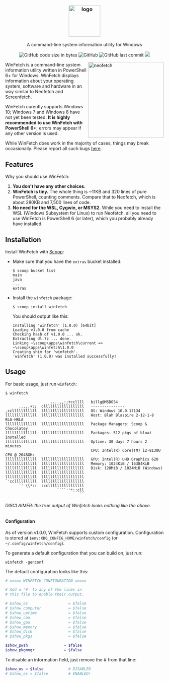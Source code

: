 <h3 align="center"><img src="https://lptstr.github.io/lptstr-images/proj/winfetch/logo.png" alt="logo" height="100px"></h3>
<p align="center">A command-line system information utility for Windows</p>

<p align="center">
<img alt="GitHub code size in bytes" src="https://img.shields.io/github/languages/code-size/lptstr/winfetch.svg">
<img alt="GitHub" src="https://img.shields.io/github/license/lptstr/winfetch.svg">
<img alt="GitHub last commit" src="https://img.shields.io/github/last-commit/lptstr/winfetch.svg">
<a href="https://www.codacy.com/app/lptstr/winfetch?utm_source=github.com&amp;utm_medium=referral&amp;utm_content=lptstr/winfetch&amp;utm_campaign=Badge_Grade"><img src="https://api.codacy.com/project/badge/Grade/cc3ea20a9c4e4ec8a441e84dd9baa241"/></a>
</p>

<img src="https://lptstr.github.io/lptstr-images/screenshots/projects/winfetch/computant.png" alt="neofetch" align="right" height="240px">

WinFetch is a command-line system information utility written in PowerShell 6+ for Windows. WinFetch displays information about your operating system, software and hardware in an way similar to Neofetch and Screenfetch. 

WinFetch curently supports Windows 10; Windows 7 and Windows 8 have not yet been tested. **It is highly recommended to use WinFetch with PowerShell 6+**; errors may appear if any other version is used.

While WinFetch does work in the majority of cases, things may break occasionally. Please report all such bugs [here](https://github.com/lptstr/winfetch/issues/new).

## Features
Why you should use WinFetch:
1. **You don't have any other choices.**
2. **WinFetch is tiny.** The whole thing is ~11KB and 320 lines of pure PowerShell, counting comments. Compare that to Neofetch, which is about 280KB and 7,500 lines of code.
3. **No need for the WSL, Cygwin, or MSYS2.** While you need to install the WSL (Windows Subsystem for Linux) to run Neofetch, all you need to use WinFetch is PowerShell 6 (or later), which you probably already have installed.

## Installation
Install WinFetch with [Scoop](https://scoop.sh):
- Make sure that you have the `extras` bucket installed:
  ```
  $ scoop bucket list
  main
  java
  ...
  extras
  ```
- Install the `winfetch` package:
  ```
  $ scoop install winfetch
  ```
  You should output like this:
  ```
  Installing 'winfetch' (1.0.0) [64bit]
  Loading v1.0.0 from cache
  Checking hash of v1.0.0 ... ok.
  Extracting dl.7z ... done.
  Linking ~\scoop\apps\winfetch\current => ~\scoop\apps\winfetch\1.0.0
  Creating shim for 'winfetch'.
  'winfetch' (1.0.0) was installed successfully!
  ```
  
## Usage
For basic usage, just run `winfetch`:
```
$ winfetch

                    ....,,:;+ccllll   billg@MSDOS4
      ...,,+:;  cllllllllllllllllll   ---------------
,cclllllllllll  lllllllllllllllllll   OS: Windows 10.0.17134
llllllllllllll  lllllllllllllllllll   Host: Blah Blaspire 2-12-1-8 BLA-HBLA
llllllllllllll  lllllllllllllllllll   Package Managers: Scoop & Chocolatey
llllllllllllll  lllllllllllllllllll   Packages: 512 pkgs of bloat installed
llllllllllllll  lllllllllllllllllll   Uptime: 30 days 7 hours 2 minutes
                                      CPU: Intel(R) Core(TM) i2-8130U CPU @ 2048GHz
llllllllllllll  lllllllllllllllllll   GPU: Intel(R) UHD Graphics 620
llllllllllllll  lllllllllllllllllll   Memory: 1024KiB / 16384KiB
llllllllllllll  lllllllllllllllllll   Disk: 128MiB / 1024MiB (Windows)
llllllllllllll  lllllllllllllllllll
llllllllllllll  lllllllllllllllllll
`'ccllllllllll  lllllllllllllllllll
      `' \\*::  :ccllllllllllllllll
                       ````''*::cll
                                 ``
```
###### DISCLAIMER: the true output of Winfetch looks nothing like the above.

#### Configuration
As of version v1.0.0, WinFetch supports custom configuration. Configuration is stored at `$env:XDG_CONFIG_HOME/winfetch/config` (or `~/.config/winfetch/config`).

To generate a default configuration that you can build on, just run:
```
winfetch -genconf
```
The default configuration looks like this:
```powershell
# ===== WINFETCH CONFIGURATION =====

# Add a '#' to any of the lines in 
# this file to enable their output.

# $show_os                  = $false
# $show_computer            = $false
# $show_uptime              = $false
# $show_cpu                 = $false
# $show_gpu                 = $false
# $show_memory              = $false
# $show_disk                = $false
# $show_pkgs                = $false

$show_pwsh                = $false
$show_pkgmngr             = $false
```
To disable an information field, just remove the # from that line:
```powershell
$show_os = $false			# DISABLED
# $show_os = $false			# ENABLED!
```
